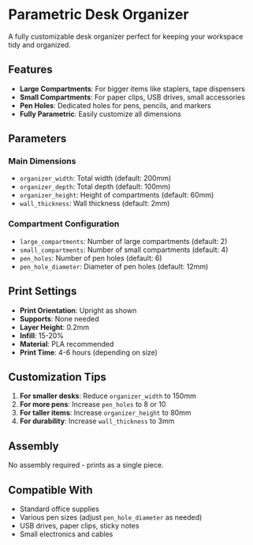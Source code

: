  # Parametric Desk Organizer

A fully customizable desk organizer perfect for keeping your workspace tidy and organized.

## Features

- **Large Compartments**: For bigger items like staplers, tape dispensers
- **Small Compartments**: For paper clips, USB drives, small accessories  
- **Pen Holes**: Dedicated holes for pens, pencils, and markers
- **Fully Parametric**: Easily customize all dimensions

## Parameters

### Main Dimensions
- `organizer_width`: Total width (default: 200mm)
- `organizer_depth`: Total depth (default: 100mm) 
- `organizer_height`: Height of compartments (default: 60mm)
- `wall_thickness`: Wall thickness (default: 2mm)

### Compartment Configuration
- `large_compartments`: Number of large compartments (default: 2)
- `small_compartments`: Number of small compartments (default: 4)
- `pen_holes`: Number of pen holes (default: 6)
- `pen_hole_diameter`: Diameter of pen holes (default: 12mm)

## Print Settings

- **Print Orientation**: Upright as shown
- **Supports**: None needed
- **Layer Height**: 0.2mm
- **Infill**: 15-20%
- **Material**: PLA recommended
- **Print Time**: 4-6 hours (depending on size)

## Customization Tips

1. **For smaller desks**: Reduce `organizer_width` to 150mm
2. **For more pens**: Increase `pen_holes` to 8 or 10
3. **For taller items**: Increase `organizer_height` to 80mm
4. **For durability**: Increase `wall_thickness` to 3mm

## Assembly

No assembly required - prints as a single piece.

## Compatible With

- Standard office supplies
- Various pen sizes (adjust `pen_hole_diameter` as needed)
- USB drives, paper clips, sticky notes
- Small electronics and cables